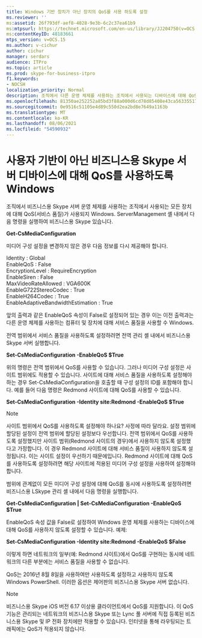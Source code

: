 ```yaml
---
title: Windows 기반 장치가 아닌 장치의 QoS를 사용 하도록 설정
ms.reviewer: ''
ms:assetid: 26f793df-aef8-4028-9e3b-6c2c37ea61b9
ms:mtpsurl: https://technet.microsoft.com/en-us/library/JJ204750(v=OCS.15)
ms:contentKeyID: 48183661
mtps_version: v=OCS.15
ms.author: v-cichur
author: cichur
manager: serdars
audience: ITPro
ms.topic: article
ms.prod: skype-for-business-itpro
f1.keywords:
- NOCSH
localization_priority: Normal
description: 조직에서 다른 운영 체제를 사용하는 조직에서 사용되는 디바이스에 대해 QoS를 사용하도록 설정하는 방법을 Windows.
ms.openlocfilehash: 81350ae252252a85bd3f88a000d6cd78d85408e43ca56335517de7b50bb6fd49
ms.sourcegitcommit: 0e9516c51105e4d89c550d2ea2bd8e7649a1163b
ms.translationtype: MT
ms.contentlocale: ko-KR
ms.lasthandoff: 08/06/2021
ms.locfileid: "54590932"
---
```

# <a name="enabling-qos-in-skype-for-business-server-for-devices-that-are-not-based-on-windows"></a>사용자 기반이 아닌 비즈니스용 Skype 서버 디바이스에 대해 QoS를 사용하도록 Windows


조직에서 비즈니스용 Skype 서버 운영 체제를 사용하는 조직에서 사용되는 모든 장치에 대해 QoS(서비스 품질)가 사용되지 Windows. ServerManagement 셸 내에서 다음 명령을 실행하여 비즈니스용 Skype 있습니다.

**Get-CsMediaConfiguration**

미디어 구성 설정을 변경하지 않은 경우 다음 정보를 다시 제공해야 합니다.

Identity : Global<br/>
EnableQoS : False<br/>
EncryptionLevel : RequireEncryption<br/>
EnableSiren : False<br/>
MaxVideoRateAllowed : VGA600K<br/>
EnableG722StereoCodec : True<br/>
EnableH264Codec : True<br/>
EnableAdaptiveBandwidthEstimation : True<br/>

앞의 출력과 같은 EnableQoS 속성이 False로 설정되어 있는 경우 이는 이전 출력과는 다른 운영 체제를 사용하는 컴퓨터 및 장치에 대해 서비스 품질을 사용할 수 Windows.

전역 범위에서 서비스 품질을 사용하도록 설정하려면 전역 관리 셸 내에서 비즈니스용 Skype 서버 실행합니다.

**Set-CsMediaConfiguration -EnableQoS $True**

위의 명령은 전역 범위에서 QoS를 사용할 수 있습니다. 그러나 미디어 구성 설정은 사이트 범위에도 적용할 수 있습니다. 사이트에 대해 서비스 품질을 사용하도록 설정해야 하는 경우 Set-CsMediaConfiguration을 호출할 때 구성 설정의 ID를 포함해야 합니다. 예를 들어 다음 명령은 Redmond 사이트에 대해 QoS를 사용할 수 있습니다.

**Set-CsMediaConfiguration -Identity site:Redmond -EnableQoS $True**


> [!NOTE]
> 사이트 범위에서 QoS를 사용하도록 설정해야 하나요? 사정에 따라 달라요. 설정 범위에 할당된 설정이 전역 범위에 할당된 설정보다 우선합니다. 전역 범위에서 QoS를 사용하도록 설정했지만 사이트 범위(Redmond 사이트의 경우)에서 사용하지 않도록 설정했다고 가정합니다. 이 경우 Redmond 사이트에 대해 서비스 품질이 사용하지 않도록 설정됩니다. 이는 사이트 설정이 우선하기 때문에입니다. Redmond 사이트에 대해 QoS를 사용하도록 설정하려면 해당 사이트에 적용된 미디어 구성 설정을 사용하여 설정해야 합니다.


범위에 관계없이 모든 미디어 구성 설정에 대해 QoS를 동시에 사용하도록 설정하려면 비즈니스용 LSkype 관리 셸 내에서 다음 명령을 실행합니다.

**Get-CsMediaConfiguration | Set-CsMediaConfiguration -EnableQoS $True**

EnableQoS 속성 값을 False로 설정하여 Windows 운영 체제를 사용하는 디바이스에 대해 QoS를 사용하지 않도록 설정할 수 있습니다. 예제:

**Set-CsMediaConfiguration -Identity site:Redmond -EnableQoS $False**

이렇게 하면 네트워크의 일부(예: Redmond 사이트)에서 QoS를 구현하는 동시에 네트워크의 다른 부분에는 서비스 품질을 사용할 수 없습니다.

QoS는 2016년 8월 8일을 사용하여만 사용하도록 설정하고 사용하지 않도록 Windows PowerShell. 이러한 옵션은 제어판의 비즈니스용 Skype 서버 없습니다.

> [!NOTE]
> 비즈니스용 Skype iOS 버전 6.17 이상용 클라이언트에서 QoS를 지원합니다.  이 QoS 기능은 관리되는 네트워크의 비즈니스용 Skype 또는 Lync 풀 서버에 직접 등록된 비즈니스용 Skype 및 IP 전화 장치에만 적용할 수 있습니다. 인터넷을 통해 라우팅되는 트래픽에는 QoS가 적용되지 않습니다.
